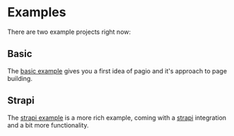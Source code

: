 # Examples

There are two example projects right now:

## Basic

The [basic example](./basic) gives you a first idea of pagio and it's approach to page building.

## Strapi

The [strapi example](./strapi) is a more rich example, coming with a [strapi](https://strapi.io/) integration and a bit more functionality.
